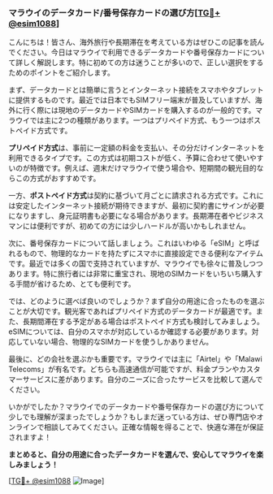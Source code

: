 ### マラウイのデータカード/番号保存カードの選び方[[TG💪+ @esim1088](https://t.me/s/esim1088)]

こんにちは！皆さん、海外旅行や長期滞在を考えている方はぜひこの記事を読んでください。今日はマラウイで利用できるデータカードや番号保存カードについて詳しく解説します。特に初めての方は迷うことが多いので、正しい選択をするためのポイントをご紹介します。

まず、データカードとは簡単に言うとインターネット接続をスマホやタブレットに提供するものです。最近では日本でもSIMフリー端末が普及していますが、海外に行く際には現地のデータカードやSIMカードを購入するのが一般的です。マラウイでは主に2つの種類があります。一つはプリペイド方式、もう一つはポストペイド方式です。

**プリペイド方式**は、事前に一定額の料金を支払い、その分だけインターネットを利用できるタイプです。この方式は初期コストが低く、予算に合わせて使いやすいのが特徴です。例えば、週末だけマラウイで使う場合や、短期間の観光目的ならこの方式がおすすめです。

一方、**ポストペイド方式**は契約に基づいて月ごとに請求される方式です。これには安定したインターネット接続が期待できますが、最初に契約書にサインが必要になりますし、身元証明書も必要になる場合があります。長期滞在者やビジネスマンには便利ですが、初めての方には少しハードルが高いかもしれません。

次に、番号保存カードについて話しましょう。これはいわゆる「eSIM」と呼ばれるもので、物理的なカードを持たずにスマホに直接設定できる便利なアイテムです。最近では多くの国で支持されていますが、マラウイでも徐々に普及しつつあります。特に旅行者には非常に重宝され、現地のSIMカードをいちいち購入する手間が省けるため、とても便利です。

では、どのように選べば良いのでしょうか？まず自分の用途に合ったものを選ぶことが大切です。観光客であればプリペイド方式のデータカードが最適です。また、長期間滞在する予定がある場合はポストペイド方式も検討してみましょう。eSIMについては、自分のスマホが対応しているか確認する必要があります。対応していない場合、物理的なSIMカードを使うしかありません。

最後に、どの会社を選ぶかも重要です。マラウイでは主に「Airtel」や「Malawi Telecoms」が有名です。どちらも高速通信が可能ですが、料金プランやカスタマーサービスに差があります。自分のニーズに合ったサービスを比較して選んでください。

いかがでしたか？マラウイでのデータカードや番号保存カードの選び方について少しでも理解が深まったでしょうか？もしまだ迷っている方は、ぜひ専門店やオンラインで相談してみてください。正確な情報を得ることで、快適な滞在が保証されますよ！

**まとめると、自分の用途に合ったデータカードを選んで、安心してマラウイを楽しみましょう！**

[[TG💪+ @esim1088](https://t.me/s/esim1088) ![Image](https://i.postimg.cc/Y0z9fWf4/image.png)]
